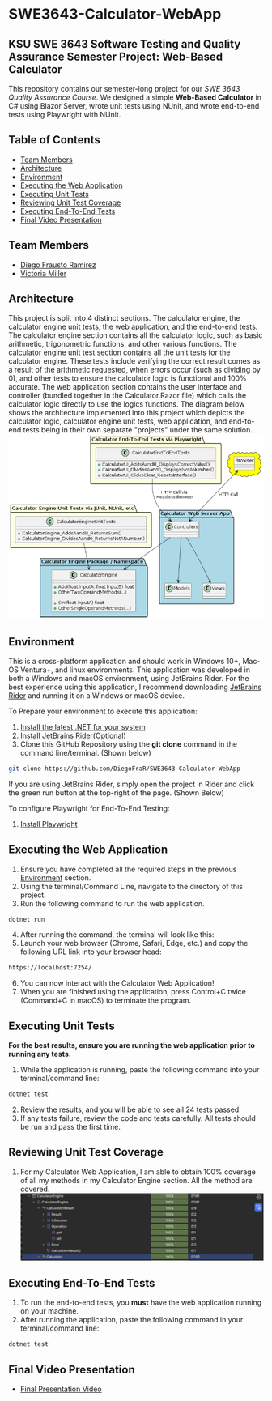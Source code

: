 # SWE3643-Calculator-WebApp
## KSU SWE 3643 Software Testing and Quality Assurance Semester Project: Web-Based Calculator
This repository contains our semester-long project for our *SWE 3643 Quality Assurance Course*.
We designed a simple __Web-Based Calculator__ in C# using Blazor Server, wrote unit tests using NUnit, and wrote end-to-end tests using Playwright with NUnit.
## Table of Contents
- [Team Members](#team-members)
- [Architecture](#architecture)
- [Environment](#environment)
- [Executing the Web Application](#executing-the-web-application)
- [Executing Unit Tests](#executing-unit-tests)
- [Reviewing Unit Test Coverage](#reviewing-unit-test-coverage)
- [Executing End-To-End Tests](#executing-end-to-end-tests)
- [Final Video Presentation](#final-video-presentation)

## Team Members
- [Diego Frausto Ramirez](https://github.com/DiegoFraR)
- [Victoria Miller](https://github.com/vjr98) 

## Architecture
This project is split into 4 distinct sections. The calculator engine, the calculator engine unit tests,
the web application, and the end-to-end tests. 
The calculator engine section contains all the calculator logic, such as basic arithmetic, trigonometric functions, 
and other various functions. The calculator engine unit test section contains all the unit tests for the calculator
engine. These tests include verifying the correct result comes as a result of the arithmetic requested, when errors occur
(such as dividing by 0), and other tests to ensure the calculator logic is functional and 100% accurate. The web application section
contains the user interface and controller (bundled together in the Calculator.Razor file) which calls the calculator logic
directly to use the logics functions. The diagram below shows the architecture implemented into this project which depicts the calculator logic,
calculator engine unit tests, web application, and end-to-end tests being in their own separate "projects" under the same solution. 
![](Calculator-Project-Architecture.png)
## Environment
This is a cross-platform application and should work in Windows 10+, Mac-OS Ventura+, and linux environments. This application was developed in both a 
Windows and macOS environment, using JetBrains Rider. For the best experience using this application, I recommend downloading
[JetBrains Rider](https://www.jetbrains.com/rider/) and running it on a Windows or macOS device. 

To Prepare your environment to execute this application:
1. [Install the latest .NET for your system](https://dotnet.microsoft.com/en-us/download/dotnet/8.0)
2. [Install JetBrains Rider(Optional)](https://www.jetbrains.com/rider/)
3. Clone this GitHub Repository using the __git clone__ command in the command line/terminal. (Shown below)
````bash
git clone https://github.com/DiegoFraR/SWE3643-Calculator-WebApp
````
If you are using JetBrains Rider, simply open the project in Rider and click the green run button at the top-right of the page. (Shown Below)

To configure Playwright for End-To-End Testing:
1. [Install Playwright](https://playwright.dev/docs/intro)

## Executing the Web Application
1. Ensure you have completed all the required steps in the previous [Environment](#environment) section.
2. Using the terminal/Command Line, navigate to the directory of this project. 
3. Run the following command to run the web application.
```bash
dotnet run
```
4. After running the command, the terminal will look like this:
5. Launch your web browser (Chrome, Safari, Edge, etc.) and copy the following URL link into your browser head:
```bash
https://localhost:7254/
```
6. You can now interact with the Calculator Web Application!
7. When you are finished using the application, press Control+C twice (Command+C in macOS) to terminate the program.
## Executing Unit Tests
__For the best results, ensure you are running the web application prior to running any tests.__
1. While the application is running, paste the following command into your terminal/command line:
```bash 
dotnet test
```
2. Review the results, and you will be able to see all 24 tests passed.
3. If any tests failure, review the code and tests carefully. All tests should be run and pass the first time.
## Reviewing Unit Test Coverage
1. For my Calculator Web Application, I am able to obtain 100% coverage of all my methods in my Calculator Engine section. All the method are covered.
   ![Calculator Unit Coverage](Unit-Test-Coverage.png)
## Executing End-To-End Tests
1. To run the end-to-end tests, you __must__ have the web application running on your machine. 
2. After running the application, paste the following command in your terminal/command line:
```bash
dotnet test
 ```

## Final Video Presentation
- [Final Presentation Video]()

